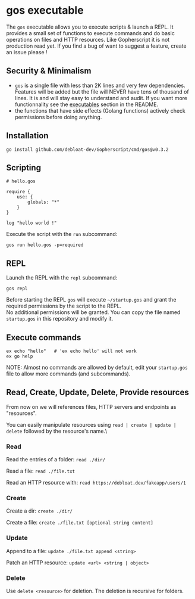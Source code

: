 # gos executable

The ``gos`` executable allows you to execute scripts & launch a REPL.
It provides a small set of functions to execute commands and do basic operations on files and HTTP resources.
Like Gopherscript it is not production read yet. If you find a bug of want to suggest a feature, create an issue please !

## Security & Minimalism

- ``gos`` is a single file with less than 2K lines and very few dependencies. Features will be added but the file will NEVER have tens of thousand of lines.
  It is and will stay easy to understand and audit. If you want more functionnality see the [executables](./README.md##executables) section in the README.
- the functions that have side effects (Golang functions) actively check permissions before doing anything.


## Installation

```
go install github.com/debloat-dev/Gopherscript/cmd/gos@v0.3.2
```

## Scripting

```
# hello.gos

require {
    use: {
        globals: "*"
    }
}

log "hello world !"
```

Execute the script with the ``run`` subcommand:

```
gos run hello.gos -p=required
```

## REPL

Launch the REPL with the ``repl`` subcommand:
```
gos repl
```

Before starting the REPL ``gos`` will execute ``~/startup.gos`` and grant the required permissions by the script to the REPL.\
No additional permissions will be granted. You can copy the file named ``startup.gos`` in this repository and modify it.


## Execute commands

```
ex echo "hello"   # 'ex echo hello' will not work
ex go help
```

NOTE: Almost no commands are allowed by default, edit your ``startup.gos`` file to allow more commands (and subcommands).


## Read, Create, Update, Delete, Provide resources

From now on we will references files, HTTP servers and endpoints as "resources".

You can easily manipulate resources using ``read | create | update | delete`` followed by the resource's name.\


### Read

Read the entries of a folder: ``read ./dir/``

Read a file: ``read ./file.txt``

Read an HTTP resource with: ``read https://debloat.dev/fakeapp/users/1``

### Create

Create a dir: ``create ./dir/``

Create a file: ``create ./file.txt [optional string content]``

### Update

Append to a file: ``update ./file.txt append <string>``

Patch an HTTP resource: ``update <url> <string | object>``

### Delete

Use ``delete <resource>`` for deletion. The deletion is recursive for folders.
